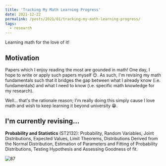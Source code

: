 ```yaml
---
title: 'Tracking My Math Learning Progress'
date: 2021-12-22
permalink: /posts/2021/01/tracking-my-math-learning-progress/
tags:
  - research
---
```

Learning math for the love of it!

## Motivation
<!-- interest -->
<!-- intellectual stimulation that's hard to describe. elegance, nice to see it's application in research, nice to ground research in first principles. -->
<!-- really, just doing this for the love of it. realise i tend to overanalyse things || my decisions, thus in this spirit, wanna tone it down a little bit, and do things for the love of it! -->

<!-- Papers which I enjoy reading the most are grounded in math! One day, I hope to write || apply one myself :) Good to bring up my fundamentals such that it bridges the gap between what I know and what I need to know -->
Papers which I enjoy reading the most are gounded in math! One day, I hope to write or apply such papers myself 😊. As such, I'm revising my math fundamentals such that it bridges the gap between what I already know (i.e. fundamentals) and what I need to know (i.e. specific math knowledge for my research).

Well... that's the rationale reason; I'm really doing this simply cause I love math and wish to keep learning it beyond university 😁.

<!-- ## Topics which I wish to cover
- Probability and Statistics (ST2132)
- A-Level H2 Mathematics
- Linear Algebra II (MA2101) -->

<!-- Possibly find A level math tuition after covering a-level h2 math? -->

## I'm currently revising...
**Probability and Statistics** (ST2132): Probability, Random Variables, Joint Distributions, Expected Values, Limit Theorems, Distributions Derived from the Normal Distribution, Estimation of Parameters and Fitting of Probability Distributions, Testing Hypothesis and Assessing Goodness of fit.

![87](https://progress-bar.dev/87)
